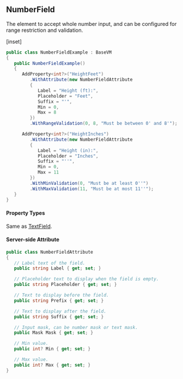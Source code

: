﻿## NumberField

The element to accept whole number input, and can be configured for range restriction and validation.

[inset]

```csharp
public class NumberFieldExample : BaseVM
{
   public NumberFieldExample()
   {
      AddProperty<int?>("HeightFeet")
         .WithAttribute(new NumberFieldAttribute
         {
            Label = "Height (ft):",
            Placeholder = "Feet",
            Suffix = "'",
            Min = 0,
            Max = 8
         })
         .WithRangeValidation(0, 8, "Must be between 0' and 8'");

      AddProperty<int?>("HeightInches")
         .WithAttribute(new NumberFieldAttribute
         {
            Label = "Height (in):",
            Placeholder = "Inches",
            Suffix = "''",
            Min = 0,
            Max = 11
         })
         .WithMinValidation(0, "Must be at least 0''")
         .WithMaxValidation(11, "Must be at most 11''");
   }
}
```

#### Property Types

Same as [TextField](textfield).


#### Server-side Attribute

```csharp
public class NumberFieldAttribute
{
   // Label text of the field.
   public string Label { get; set; }

   // Placeholder text to display when the field is empty.
   public string Placeholder { get; set; }

   // Text to display before the field.
   public string Prefix { get; set; }

   // Text to display after the field.
   public string Suffix { get; set; }

   // Input mask, can be number mask or text mask.
   public Mask Mask { get; set; }

   // Min value.
   public int? Min { get; set; }

   // Max value.
   public int? Max { get; set; }
}
```